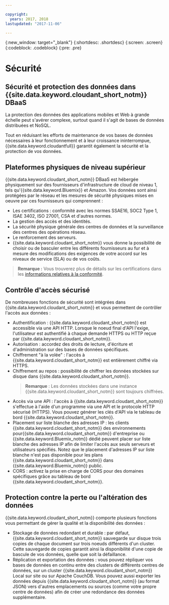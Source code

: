 ```yaml
---

copyright:
  years: 2017, 2018
lastupdated: "2017-11-06"

---
```


{:new_window: target="_blank"}
{:shortdesc: .shortdesc}
{:screen: .screen}
{:codeblock: .codeblock}
{:pre: .pre}

<!-- Acrolinx: 2017-04-28 -->

# Sécurité

## Sécurité et protection des données dans {{site.data.keyword.cloudant_short_notm}} DBaaS

La protection des données des applications mobiles et Web à grande échelle peut s'avérer complexe, surtout quand il s'agit de bases de données distribuées et NoSQL.

Tout en réduisant les efforts de maintenance de vos bases de données nécessaires à leur fonctionnement et à leur croissance ininterrompue,
{{site.data.keyword.cloudantfull}} garantit également la sécurité et la protection de vos données.

## Plateformes physiques de niveau supérieur

{{site.data.keyword.cloudant_short_notm}} DBaaS est hébergée physiquement
sur des fournisseurs d'infrastructure de cloud de niveau 1, tels qu'{{site.data.keyword.Bluemix}} et Amazon.
Vos données sont ainsi protégées par le réseau et les mesures de sécurité physiques mises
en oeuvre par ces fournisseurs qui comprennent :

- Les certifications : conformité avec les normes SSAE16, SOC2 Type 1, ISAE 3402, ISO 27001, CSA et d'autres normes.
- La gestion des accès et des identités.
- La sécurité physique générale des centres de données et la surveillance des centres des opérations réseau.
- Le renforcement des serveurs.
- {{site.data.keyword.cloudant_short_notm}} vous donne la possibilité de choisir ou de basculer entre les différents fournisseurs au fur et à mesure des
modifications des exigences de votre accord sur les niveaux de service (SLA) ou de vos coûts.

> **Remarque :** Vous trouverez plus de détails sur les certifications dans les [informations relatives à la conformité](compliance.html).

## Contrôle d'accès sécurisé

De nombreuses fonctions de sécurité sont intégrées dans {{site.data.keyword.cloudant_short_notm}} et vous permettent de contrôler l'accès aux données :

- Authentification : {{site.data.keyword.cloudant_short_notm}} est
accessible via une API HTTP.
  Lorsque le noeud final d'API l'exige, l'utilisateur est authentifié à chaque demande
HTTPS ou HTTP reçue par {{site.data.keyword.cloudant_short_notm}}.
- Autorisation : accordez des droits de lecture, d'écriture et d'administration sur des bases de données spécifiques.
- Chiffrement "à la volée" : l'accès à {{site.data.keyword.cloudant_short_notm}} est entièrement chiffré via HTTPS.
- Chiffrement au repos : possibilité de chiffrer les données stockées sur disque dans {{site.data.keyword.cloudant_short_notm}}.
  > **Remarque** : Les données stockées dans une instance {{site.data.keyword.cloudant_short_notm}} sont toujours chiffrées.
- Accès via une API : l'accès à {{site.data.keyword.cloudant_short_notm}}
s'effectue à l'aide d'un programme via une API et le protocole HTTP sécurisé (HTTPS).
  Vous pouvez générer les clés d'API via le tableau de bord {{site.data.keyword.cloudant_short_notm}}.
- Placement sur liste blanche des adresses IP : les clients {{site.data.keyword.cloudant_short_notm}} des environnements pour{{site.data.keyword.cloudant_short_notm}} d'entreprise ou
  {{site.data.keyword.Bluemix_notm}} dédié
peuvent placer sur liste blanche des adresses IP afin de limiter l'accès aux seuls serveurs et utilisateurs spécifiés. Notez que le placement d'adresses IP sur liste blanche n'est pas disponible pour les plans {{site.data.keyword.cloudant_short_notm}} dans {{site.data.keyword.Bluemix_notm}} public. 
- CORS : activez la prise en charge de CORS pour des domaines spécifiques grâce au
tableau de bord {{site.data.keyword.cloudant_short_notm}}.

## Protection contre la perte ou l'altération des données

{{site.data.keyword.cloudant_short_notm}} comporte plusieurs fonctions vous
permettant de gérer la qualité et la disponibilité des données :

- Stockage de données redondant et durable : par défaut,
  {{site.data.keyword.cloudant_short_notm}} sauvegarde sur disque trois copies de
chaque document sur trois noeuds différents d'un cluster.
  Cette sauvegarde de copies garantit ainsi la disponibilité d'une copie de bascule de vos
données, quelle que soit la défaillance.
- Réplication et exportation des données : vous pouvez répliquer vos bases de
données en continu entre des clusters de différents centres de données, sur un cluster
{{site.data.keyword.cloudant_short_notm}} Local sur site ou sur Apache CouchDB. Vous pouvez aussi exporter les données depuis {{site.data.keyword.cloudant_short_notm}} (au format JSON) vers d'autres
emplacements ou sources (comme votre propre centre de données) afin de créer une redondance des données supplémentaire.
